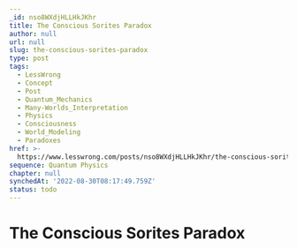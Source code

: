 ```yaml
---
_id: nso8WXdjHLLHkJKhr
title: The Conscious Sorites Paradox
author: null
url: null
slug: the-conscious-sorites-paradox
type: post
tags:
  - LessWrong
  - Concept
  - Post
  - Quantum_Mechanics
  - Many-Worlds_Interpretation
  - Physics
  - Consciousness
  - World_Modeling
  - Paradoxes
href: >-
  https://www.lesswrong.com/posts/nso8WXdjHLLHkJKhr/the-conscious-sorites-paradox
sequence: Quantum Physics
chapter: null
synchedAt: '2022-08-30T08:17:49.759Z'
status: todo
---
```


# The Conscious Sorites Paradox
